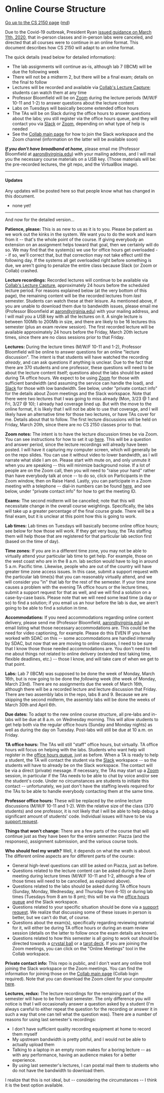 Online Course Structure
=======================

[Go up to the CS 2150 page](index.html) ([md](index.md))

Due to the Covid-19 outbreak, President Ryan [issued guidance on March
11th,
2020](https://news.virginia.edu/content/university-moves-all-courses-online-urges-students-return-home),
that in-person classes and in-person labs were canceled, and directed that all
courses were to continue in an online format.  This document describes how
CS 2150 will adapt to an online format.

The quick details (read below for detailed information):

- The lab assignments will continue as-is, although lab 7 (IBCM) will be due the following week
- There will not be a midterm 2, but there will be a final exam; details on the final to follow
- Lectures will be recorded and available via [Collab's Lecture Capture](https://collab.its.virginia.edu/portal/site/c7acc486-f2bd-418a-ad92-c91ae5e03503/page/b4106bc2-7a67-4670-bd1b-56737d16b601); students can watch them at any time
- Professor Bloomfield will be on [Zoom](https://zoom.us) during the lecture periods (M/W/F 10-11 and 1-2) to answer questions about the lecture content
- Labs on Tuesdays will basically become extended office hours
- The TAs will be on Slack during the office hours to answer questions about the labs; you still register via the office hours queue, and they will contact you via [Slack](https://slack.com) or [Zoom](https://zoom.us), depending on what type of help is needed
- See the [Collab main page](https://collab.its.virginia.edu/portal/site/c7acc486-f2bd-418a-ad92-c91ae5e03503/page/077f787c-07f6-47b5-818d-13beb2387ec4) for how to join the Slack workspace and the Zoom channel (information on the latter will be available soon)

***If you don't have broadband at home,*** please email me (Professor Bloomfield at aaron@virginia.edu) with your mailing address, and I will mail you the necessary course materials on a USB key.  (Those materials will be: the pre-recorded lectures, the git repo, and the VirtualBox image).

----

#### Updates

Any updates will be posted here so that people know what has changed in this document.

- none yet!


----

And now for the detailed version...

**Patience, please:** This is as new to us as it is to you.  Please be patient as we work out the kinks in the system.  We want you to do the work and learn from it -- that's the whole point of the course.  If giving everybody an extension on an assignment helps toward that goal, then we certainly will do so.  We may find that the system(s) we use for office hours get overloaded -- if so, we'll correct that, but that correction may not take effect until the following day.  If the systems all get overloaded right before something is due, we aren't going to penalize the entire class because Slack (or Zoom or Collab) crashed.

**Lecture recordings:** Recorded lectures will continue to be available via [Collab's Lecture Capture](https://collab.its.virginia.edu/portal/site/c7acc486-f2bd-418a-ad92-c91ae5e03503/page/b4106bc2-7a67-4670-bd1b-56737d16b601), approximately 24 hours before the scheduled lecture period.  For reasons explained below (at the very bottom of this page), the remaining content will be the recorded lectures from *last* semester.  Students can watch these at their leisure.  As mentioned above, if you are unable to download them due to bandwidth issues, please email me (Professor Bloomfield at aaron@virginia.edu) with your mailing address, and I will mail you a USB key with all the lectures on it.  A single lecture is between 100Mb to 200Mb in size, and there are likely to be 16 lectures this semester (plus an exam review session).  The first recorded lecture will be available approximately 24 hours before the Friday, March 20th lecture times, since there are no class sessions prior to that Friday.

**Lectures:** During the lecture times (M/W/F 10-11 and 1-2), Professor Bloomfield will be online to answer questions for an online "lecture discussion".  The intent is that students will have watched the recording *already*, and can ask questions if anything is unclear.  Due to the fact that there are 370 students and one professor, these questions will need to be about the lecture content itself; questions about the labs should be asked during TA office hours.  We expect to be using [Zoom](https://zoom.us/) for those with sufficient bandwidth (and assuming the service can handle the load), and [Slack](https://slack.com/) for those with low bandwidth.  See below, under "private contact info" for the details about Zoom meetings and the Slack workspace.  Note that there were two lectures that I was going to miss already (Mon, 3/23 @ 1 and Fri, 3/27 @ 10); I already had coverage lined up.  But with the move to the online format, it is likely that I will not be able to use that coverage, and I will likely have an alternative time for those two lectures, or have TAs cover for me.  Details about that to follow.  The first lecture discussions will be held on Friday, March 20th, since there are no CS 2150 classes prior to that.

**Zoom notes:** The intent is to have the lecture discussion times be via Zoom.  You can see instructions for how to set it up [here](https://uvacollab.screenstepslive.com/s/help/m/integrations/l/1214666-tips-for-attending-class-in-zoom).  This will be a question and answer period, since the lecture recordings will already have been posted.  I will have it capturing my computer screen, which will generally be on the repo slides.  You can use it without video to lower bandwidth, as I will narrate what slide I am on.  Please start with mute on, and only unmute it when you are speaking -- this will minimize background noise.  If a lot of people are on the Zoom call, then you will need to "raise your hand" rather than have everybody talk at once -- to do so, click on Participants in the Zoom window, then on Raise Hand.  Lastly, you can participate in a Zoom meeting with a telephone -- dial-in numbers can be found [here](https://virginia.zoom.us/zoomconference), and see below, under "private contact info" for how to get the meeting ID.

**Exams:** The second midterm will be cancelled; note that this will necessitate change in the overall course weightings.  Specifically, the labs will take up a greater percentage of the final course grade. There will be a final exam, but it is unclear at this point how this is going to work.

**Lab times:** Lab times on Tuesdays will basically become online office hours; see below for how those will work.  If they get very busy, the TAs staffing them will help those that are registered for that particular lab section first (based on the time of day).

**Time zones:** If you are in a different time zone, you may not be able to virtually attend your particular lab time to get help.  For example, those on the west coast who are in the 8 a.m. lab section would have to log in around 5 a.m. Pacific time.  Likewise, people who are out of the country will have greater time zone access issues.  In this case, submit a support request with the particular lab time(s) that you can reasonably virtually attend, and we will consider you "in" that lab for the rest of the semester.  If your time zone causes a problem with the evening TA office hours or the lecture times, submit a support request for that as well, and we will find a solution on a case-by-case basis.  Please note that we will need some lead time (a day or so) to find a solution; if you email us an hour before the lab is due, we aren't going to be able to find a solution in time.

**Accommodations:** If you need accommodations regarding online content delivery, please send me (Professor Bloomfield, aaron@virginia.edu) an email listing what those necessary accommodations are.  This could be the need for video captioning, for example.  Please do this EVEN IF you have worked with SDAC on this -- some accommodations are handled internally by SDAC, but now that we are moving to online classes, I need to be sure that I know those those needed accommodations are.  You don't need to tell me about things not related to online delivery (extended test taking time, flexible deadlines, etc.) -- those I know, and will take care of when we get to that point.

**Labs:** Lab 7 (IBCM) was supposed to be done the week of Monday, March 16th, but is now going to be done the *following* week (the week of Monday, March 23rd).  There are no assignments due the week of March 16th, although there will be a recorded lecture and lecture discussion that Friday.  There are two assembly labs in the repo, labs 8 and 9.  Because we are skipping the second midterm, the assembly labs will be done the weeks of March 30th and April 6th.

**Due dates:** To adapt to the new online course structure, all pre-labs and in-labs will be due at 8 a.m. on Wednesday morning.  This will allow students to get help both via the regular office hours (Sunday and Monday nights) as well as during the day on Tuesday.  Post-labs will still be due at 10 a.m. on Friday.

**TA office hours:** The TAs will still "staff" office hours, but virtually.  TA office hours will focus on helping with the labs.  Students who want help will register in the [office hours queue](https://libra.cs.virginia.edu/~pedagogy/queue.php), just as before.  When a TA is ready to help a student, the TA will contact the student via the [Slack](https://slack.com) workspace -- so the students will have to already be on the Slack workspace.  The contact will be via a direct (private) message.  If necessary, the TAs may start up a [Zoom](https://zoom.us) session, in particular if the TAs needs to be able to chat by voice and/or see the student's code.  Under no circumstances are students to initiate this contact -- unfortunately, we just don't have the staffing levels required for the TAs to be able to handle everybody contacting them at the same time.

**Professor office hours:** These will be replaced by the online lecture discussions (M/W/F 10-11 and 1-2).  With the relative size of the class (370 students) and one professor, it is not likely that I will be able to help debug a significant amount of students' code.  Individual issues will have to be via [support request](https://libra.cs.virginia.edu/~pedagogy/support.php).

**Things that won't change:** There are a few parts of the course that will continue just as they have been for the entire semester: Piazza (and the responses), assignment submission, and the various course tools.

**Who should feel my wrath?**  Well, it depends on what the wrath is about.  The different online aspects are for different parts of the course:

- General high-level questions can still be asked on Piazza, just as before.
- Questions related to the lecture content can be asked during the Zoom meeting during lecture times (M/W/F 10-11 and 1-2, although a few of those times will need to be cancelled, as explained above).
- Questions related to the labs should be asked during TA office hours (Sunday, Monday, Wednesday, and Thursday from 6-10) or during lab times (Tuesdays from 8 am to 8 pm); this will be via the [office hours queue](https://libra.cs.virginia.edu/~pedagogy/queue.php) and the Slack workspace.
- Questions related to your specific situation should be done via a [support request](https://libra.cs.virginia.edu/~pedagogy/support.php).  We realize that discussing some of these issues in person is better, but we can't do that, of course.
- Questions about the exam(s), specifically regarding reviewing material for it, will either be during TA office hours or during an exam review session (details on the latter to follow once the exam details are known).
- Questions related to how this semester is all going to work out should be directed towards a [crystal ball](https://www.crystalballfree.com/) or a [tarot deck](https://www.free-tarot-reading.net/free).  If you are joining the Zoom meetings, you can click on the "Online Meetings" tool in the Collab workspace.

**Private contact info:** This repo is public, and I don't want any online troll joining the Slack workspace or the Zoom meetings.  You can find the information for joining those on the [Collab main page](https://collab.its.virginia.edu/portal/site/c7acc486-f2bd-418a-ad92-c91ae5e03503/page/077f787c-07f6-47b5-818d-13beb2387ec4) (Collab login required).  Note that you can download the Zoom client for your computer [here](https://zoom.us/support/download).

**Lectures, redux:** The lecture recordings for the remaining part of the semester will have to be from last semester.  The only difference you will notice is that I will occasionally answer a question asked by a student (I'm always careful to either repeat the question for the recording or answer it in such a way that one can tell what the question was).  There are a number of reasons for using last semester's recordings:

- I don't have sufficient quality recording equipment at home to record them myself
- My upstream bandwidth is pretty pitiful, and I would not be able to actually upload them
- Talking to a laptop in an empty room makes for a boring lecture -- as with any performance, having an audience makes for a better experience.
- By using last semester's lectures, I can postal mail them to students who do not have the bandwidth to download them.

I realize that this is not ideal, but -- considering the circumstances -- I think it is the best option available.
